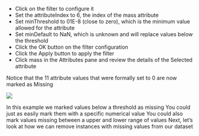 - Click on the filter to configure it
- Set the attributeIndex to 6, the index of the mass attribute
- Set minThreshold to 01E-8 (close to zero), which is the minimum value allowed for the
attribute
- Set minDefault to NaN, which is unknown and will replace values below the threshold
- Click the OK button on the filter configuration
- Click the Apply button to apply the filter
- Click mass in the Attributes pane and review the details of the Selected attribute

Notice that the 11 attribute values that were formally set to 0 are now marked as Missing

![](https://github.com/fenago/katacoda-scenarios/raw/master/machine-learning-mastery-weka/machine-learning-mastery-weka-chapter-12/steps/images/53.png)

In this example we marked values below a threshold as missing You could just as easily
mark them with a specific numerical value You could also mark values missing between a upper
and lower range of values Next, let’s look at how we can remove instances with missing values
from our dataset
